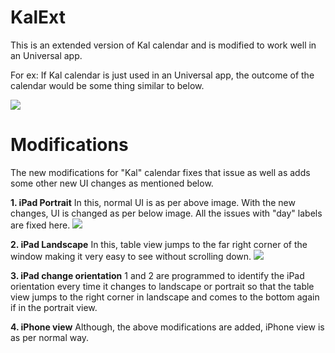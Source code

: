 KalExt
======
This is an extended version of Kal calendar and is modified to work well in an Universal app.

For ex: If Kal calendar is just used in an Universal app, the outcome of the calendar would be some thing similar to below.

![](https://raw.githubusercontent.com/maheshidesilva/KalExt/master/images/ipad_calendar.png)


Modifications
=================

The new modifications for "Kal" calendar fixes that issue as well as adds some other new UI changes as mentioned below.

**1. iPad Portrait**
In this, normal UI is as per above image. With the new changes, UI is changed as per below image. All the issues with "day" labels are fixed here.
![](https://raw.githubusercontent.com/maheshidesilva/KalExt/master/images/ipad_calendar_portrait.png)

**2. iPad Landscape**
In this, table view jumps to the far right corner of the window making it very easy to see without scrolling down.
![](https://raw.githubusercontent.com/maheshidesilva/KalExt/master/images/ipad_calendar_landscape.png)

**3. iPad change orientation**
1 and 2 are programmed to identify the iPad orientation every time it changes to landscape or portrait so that the table view jumps to the right corner in landscape and comes to the bottom again if in the portrait view.

**4. iPhone view**
Although, the above modifications are added, iPhone view is as per normal way.
